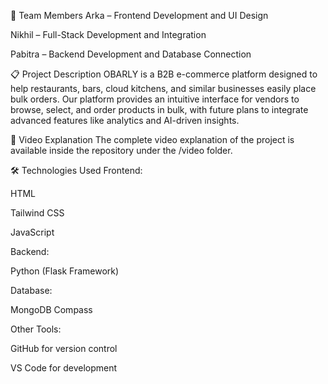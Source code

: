 👥 Team Members
Arka – Frontend Development and UI Design

Nikhil – Full-Stack Development and Integration

Pabitra – Backend Development and Database Connection

📋 Project Description
OBARLY is a B2B e-commerce platform designed to help restaurants, bars, cloud kitchens, and similar businesses easily place bulk orders.
Our platform provides an intuitive interface for vendors to browse, select, and order products in bulk, with future plans to integrate advanced features like analytics and AI-driven insights.

🎥 Video Explanation
The complete video explanation of the project is available inside the repository under the /video folder.

🛠️ Technologies Used
Frontend:

HTML

Tailwind CSS

JavaScript

Backend:

Python (Flask Framework)

Database:

MongoDB Compass

Other Tools:

GitHub for version control

VS Code for development

